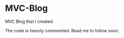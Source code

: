 MVC-Blog
========

MVC Blog that I created.

The code is heavily commented. Read me to follow soon. 
